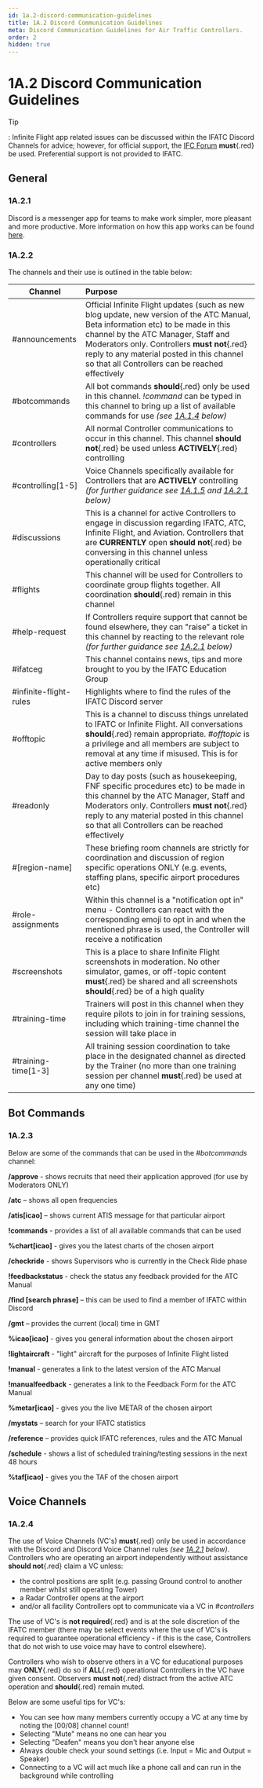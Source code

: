 ```yaml
---
id: 1a.2-discord-communication-guidelines
title: 1A.2 Discord Communication Guidelines
meta: Discord Communication Guidelines for Air Traffic Controllers.
order: 2
hidden: true
---
```


# 1A.2  Discord Communication Guidelines

 

Tip

: Infinite Flight app related issues can be discussed within the IFATC Discord Channels for advice; however, for official support, the [IFC Forum](https://community.infiniteflight.com/c/support/17) **must**{.red} be used. Preferential support is not provided to IFATC.



## General

### 1A.2.1    

Discord is a messenger app for teams to make work simpler, more pleasant and more productive. More information on how this app works can be found [here](https://support.discord.com/hc/en-us).

 

### 1A.2.2

 The channels and their use is outlined in the table below:

| Channel                | Purpose                                                      |
| ---------------------- | :----------------------------------------------------------- |
| #announcements         | Official Infinite Flight updates (such as new blog update, new version of the ATC Manual, Beta information etc) to be made in this channel by the ATC Manager, Staff and Moderators only. Controllers **must not**{.red} reply to any material posted in this channel so that all Controllers can be reached effectively |
| #botcommands           | All bot commands **should**{.red} only be used in this channel. *!command* can be typed in this channel to bring up a list of available commands for use *(see [1A.1.4](/guide/atc-manual/1a.-new-entrants/1a.1-discord-communication-guidelines#1a.1.4) below)* |
| #controllers           | All normal Controller communications to occur in this channel. This channel **should not**{.red} be used unless **ACTIVELY**{.red} controlling |
| #controlling[1-5]      | Voice Channels specifically available for Controllers that are **ACTIVELY** controlling *(for further guidance see [1A.1.5](/guide/atc-manual/1a.-new-entrants/1a.1-discord-communication-guidelines#1a.1.5) and [1A.2.1](/guide/atc-manual/1a.-new-entrants/1a.2-general-rules#1a.2.1) below)* |
| #discussions           | This is a channel for active Controllers to engage in discussion regarding IFATC, ATC, Infinite Flight, and Aviation. Controllers that are **CURRENTLY** open **should not**{.red} be conversing in this channel unless operationally critical |
| #flights               | This channel will be used for Controllers to coordinate group flights together. All coordination **should**{.red} remain in this channel |
| #help-request          | If Controllers require support that cannot be found elsewhere, they can "raise" a ticket in this channel by reacting to the relevant role *(for further guidance see [1A.2.1](/guide/atc-manual/1a.-new-entrants/1a.2-general-rules#1a.2.1) below)* |
| #ifatceg               | This channel contains news, tips and more brought to you by the IFATC Education Group |
| #infinite-flight-rules | Highlights where to find the rules of the IFATC Discord server |
| #offtopic              | This is a channel to discuss things unrelated to IFATC or Infinite Flight. All conversations **should**{.red} remain appropriate. *#offtopic* is a privilege and all members are subject to removal at any time if misused. This is for active members only |
| #readonly              | Day to day posts (such as housekeeping, FNF specific procedures etc) to be made in this channel by the ATC Manager, Staff and Moderators only. Controllers **must not**{.red} reply to any material posted in this channel so that all Controllers can be reached effectively |
| #[region-name]         | These briefing room channels are strictly for coordination and discussion of region specific operations ONLY (e.g. events, staffing plans, specific airport procedures etc) |
| #role-assignments      | Within this channel is a "notification opt in" menu - Controllers can react with the corresponding emoji to opt in and when the mentioned phrase is used, the Controller will receive a notification |
| #screenshots           | This is a place to share Infinite Flight screenshots in moderation. No other simulator, games, or off-topic content **must**{.red} be shared and all screenshots **should**{.red} be of a high quality |
| #training-time         | Trainers will post in this channel when they require pilots to join in for training sessions, including which training-time channel the session will take place in |
| #training-time[1-3]    | All training session coordination to take place in the designated channel as directed by the Trainer (no more than one training session per channel **must**{.red} be used at any one time) |



## Bot Commands

### 1A.2.3

Below are some of the commands that can be used in the *#botcommands* channel:

 

**/approve** - shows recruits that need their application approved (for use by Moderators ONLY)

**/atc** – shows all open frequencies

**/atis[icao]** – shows current ATIS message for that particular airport

**!commands** - provides a list of all available commands that can be used

**%chart[icao]** - gives you the latest charts of the chosen airport

**/checkride** - shows Supervisors who is currently in the Check Ride phase

**!feedbackstatus** - check the status any feedback provided for the ATC Manual

**/find [search phrase]** – this can be used to find a member of IFATC within Discord

**/gmt** – provides the current (local) time in GMT

**%icao[icao]** - gives you general information about the chosen airport

**!lightaircraft** - "light" aircraft for the purposes of Infinite Flight listed

**!manual** - generates a link to the latest version of the ATC Manual

**!manualfeedback** - generates a link to the Feedback Form for the ATC Manual

**%metar[icao]** - gives you the live METAR of the chosen airport

**/mystats** – search for your IFATC statistics

**/reference** – provides quick IFATC references, rules and the ATC Manual

**/schedule** - shows a list of scheduled training/testing sessions in the next 48 hours

**%taf[icao]** - gives you the TAF of the chosen airport



## Voice Channels

### 1A.2.4

The use of Voice Channels (VC's) **must**{.red} only be used in accordance with the Discord and Discord Voice Channel rules *(see [1A.2.1](/guide/atc-manual/1a.-new-entrants/1a.2-general-rules#1a.2.1) below)*. Controllers who are operating an airport independently without assistance **should not**{.red} claim a VC unless:

- the control positions are split (e.g. passing Ground control to another member whilst still operating Tower)
- a Radar Controller opens at the airport
- and/or all facility Controllers opt to communicate via a VC in *#controllers*



The use of VC's is **not required**{.red} and is at the sole discretion of the IFATC member (there may be select events where the use of VC's is required to guarantee operational efficiency - if this is the case, Controllers that do not wish to use voice may have to control elsewhere).

Controllers who wish to observe others in a VC for educational purposes may **ONLY**{.red} do so if **ALL**{.red} operational Controllers in the VC have given consent. Observers **must not**{.red} distract from the active ATC operation and **should**{.red} remain muted.



Below are some useful tips for VC's:

- You can see how many members currently occupy a VC at any time by noting the [00/08] channel count!
- Selecting "Mute" means no one can hear you
- Selecting "Deafen" means you don't hear anyone else
- Always double check your sound settings (i.e. Input = Mic and Output = Speaker)
- Connecting to a VC will act much like a phone call and can run in the background while controlling